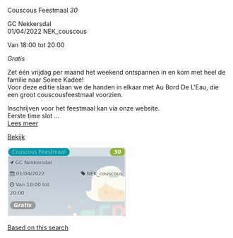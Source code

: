 Couscous Feestmaal *30*

GC Nekkersdal  
01/04/2022 NEK\_couscous  

Van 18:00 tot 20:00

*Gratis*

  

Zet één vrijdag per maand het weekend ontspannen in en kom met heel de familie naar Soiree Kadee!  
Voor deze editie slaan we de handen in elkaar met Au Bord De L'Eau, die een groot couscousfeestmaal voorzien.  
  
Inschrijven voor het feestmaal kan via onze website.  
Eerste time slot  ...  
[Lees meer](https://tickets.vgc.be/activity/subscribe/NEK_couscous)

[Bekijk](https://tickets.vgc.be/activity/subscribe/NEK_couscous)

![](75119.png)

[Based on this search](https://tickets.vgc.be/activity/index?&vrijeplaatsen=1&Age%5B%5D=3%2C5&entity=241)